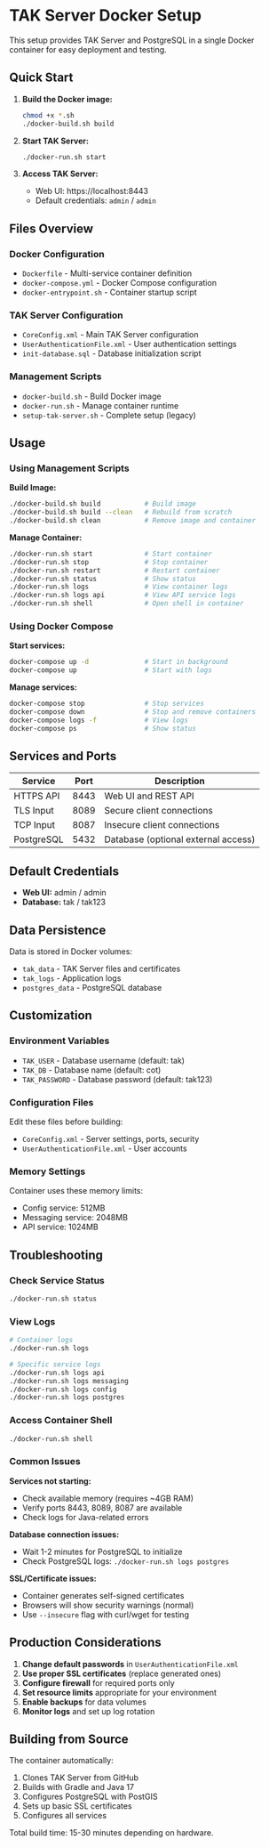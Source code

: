 # TAK Server Docker Setup

This setup provides TAK Server and PostgreSQL in a single Docker container for easy deployment and testing.

## Quick Start

1. **Build the Docker image:**
   ```bash
   chmod +x *.sh
   ./docker-build.sh build
   ```

2. **Start TAK Server:**
   ```bash
   ./docker-run.sh start
   ```

3. **Access TAK Server:**
   - Web UI: https://localhost:8443
   - Default credentials: `admin` / `admin`

## Files Overview

### Docker Configuration
- `Dockerfile` - Multi-service container definition
- `docker-compose.yml` - Docker Compose configuration
- `docker-entrypoint.sh` - Container startup script

### TAK Server Configuration
- `CoreConfig.xml` - Main TAK Server configuration
- `UserAuthenticationFile.xml` - User authentication settings
- `init-database.sql` - Database initialization script

### Management Scripts
- `docker-build.sh` - Build Docker image
- `docker-run.sh` - Manage container runtime
- `setup-tak-server.sh` - Complete setup (legacy)

## Usage

### Using Management Scripts

**Build Image:**
```bash
./docker-build.sh build           # Build image
./docker-build.sh build --clean   # Rebuild from scratch
./docker-build.sh clean           # Remove image and container
```

**Manage Container:**
```bash
./docker-run.sh start             # Start container
./docker-run.sh stop              # Stop container
./docker-run.sh restart           # Restart container
./docker-run.sh status            # Show status
./docker-run.sh logs              # View container logs
./docker-run.sh logs api          # View API service logs
./docker-run.sh shell             # Open shell in container
```

### Using Docker Compose

**Start services:**
```bash
docker-compose up -d              # Start in background
docker-compose up                 # Start with logs
```

**Manage services:**
```bash
docker-compose stop               # Stop services
docker-compose down               # Stop and remove containers
docker-compose logs -f            # View logs
docker-compose ps                 # Show status
```

## Services and Ports

| Service | Port | Description |
|---------|------|-------------|
| HTTPS API | 8443 | Web UI and REST API |
| TLS Input | 8089 | Secure client connections |
| TCP Input | 8087 | Insecure client connections |
| PostgreSQL | 5432 | Database (optional external access) |

## Default Credentials

- **Web UI:** admin / admin
- **Database:** tak / tak123

## Data Persistence

Data is stored in Docker volumes:
- `tak_data` - TAK Server files and certificates
- `tak_logs` - Application logs
- `postgres_data` - PostgreSQL database

## Customization

### Environment Variables
- `TAK_USER` - Database username (default: tak)
- `TAK_DB` - Database name (default: cot)
- `TAK_PASSWORD` - Database password (default: tak123)

### Configuration Files
Edit these files before building:
- `CoreConfig.xml` - Server settings, ports, security
- `UserAuthenticationFile.xml` - User accounts

### Memory Settings
Container uses these memory limits:
- Config service: 512MB
- Messaging service: 2048MB
- API service: 1024MB

## Troubleshooting

### Check Service Status
```bash
./docker-run.sh status
```

### View Logs
```bash
# Container logs
./docker-run.sh logs

# Specific service logs
./docker-run.sh logs api
./docker-run.sh logs messaging
./docker-run.sh logs config
./docker-run.sh logs postgres
```

### Access Container Shell
```bash
./docker-run.sh shell
```

### Common Issues

**Services not starting:**
- Check available memory (requires ~4GB RAM)
- Verify ports 8443, 8089, 8087 are available
- Check logs for Java-related errors

**Database connection issues:**
- Wait 1-2 minutes for PostgreSQL to initialize
- Check PostgreSQL logs: `./docker-run.sh logs postgres`

**SSL/Certificate issues:**
- Container generates self-signed certificates
- Browsers will show security warnings (normal)
- Use `--insecure` flag with curl/wget for testing

## Production Considerations

1. **Change default passwords** in `UserAuthenticationFile.xml`
2. **Use proper SSL certificates** (replace generated ones)
3. **Configure firewall** for required ports only
4. **Set resource limits** appropriate for your environment
5. **Enable backups** for data volumes
6. **Monitor logs** and set up log rotation

## Building from Source

The container automatically:
1. Clones TAK Server from GitHub
2. Builds with Gradle and Java 17
3. Configures PostgreSQL with PostGIS
4. Sets up basic SSL certificates
5. Configures all services

Total build time: 15-30 minutes depending on hardware.